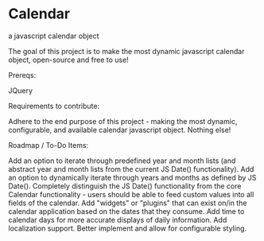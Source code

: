 # Calendar
a javascript calendar object

The goal of this project is to make the most dynamic javascript calendar object, open-source and free to use!

Prereqs:

JQuery

Requirements to contribute:

Adhere to the end purpose of this project - making the most dynamic, configurable, and available calendar javascript object.
Nothing else!

Roadmap / To-Do Items:

Add an option to iterate through predefined year and month lists (and abstract year and month lists from the current JS Date() functionality).
Add an option to dynamically iterate through years and months as defined by JS Date().
Completely distinguish the JS Date() functionality from the core Calendar functionality - users should be able to feed custom values into all fields of the calendar.
Add "widgets" or "plugins" that can exist on/in the calendar application based on the dates that they consume.
Add time to calendar days for more accurate displays of daily information.
Add localization support.
Better implement and allow for configurable styling.
